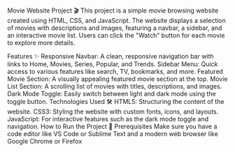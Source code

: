 Movie Website Project 🎬
This project is a simple movie browsing website created using HTML, CSS, and JavaScript. The website displays a selection of movies with descriptions and images, featuring a navbar, a sidebar, and an interactive movie list. Users can click the "Watch" button for each movie to explore more details.

Features ✨
Responsive Navbar: A clean, responsive navigation bar with links to Home, Movies, Series, Popular, and Trends.
Sidebar Menu: Quick access to various features like search, TV, bookmarks, and more.
Featured Movie Section: A visually appealing featured movie section at the top.
Movie List Section: A scrolling list of movies with titles, descriptions, and images.
Dark Mode Toggle: Easily switch between light and dark mode using the toggle button.
Technologies Used 🛠️
HTML5: Structuring the content of the website.
CSS3: Styling the website with custom fonts, icons, and layouts.
JavaScript: For interactive features such as the dark mode toggle and navigation.
How to Run the Project 🚀
Prerequisites
Make sure you have a code editor like VS Code or Sublime Text and a modern web browser like Google Chrome or Firefox
